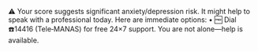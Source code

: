 ⚠️ Your score suggests significant anxiety/depression risk.
It might help to speak with a professional today.
Here are immediate options:
• 🆓 Dial ☎️14416 (Tele‐MANAS) for free 24×7 support.
You are not alone—help is available.

